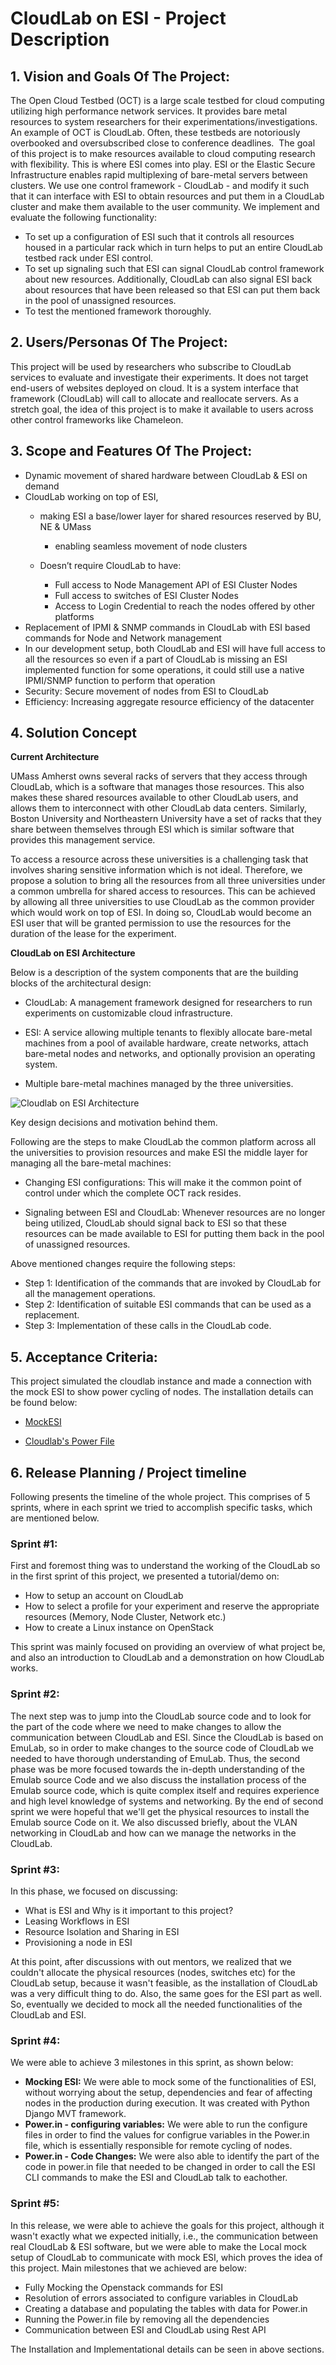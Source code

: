 # CloudLab on ESI - Project Description
## 1. Vision and Goals Of The Project:
The Open Cloud Testbed (OCT) is a large scale testbed for cloud computing utilizing high performance network services. It provides bare metal resources to system researchers for their experimentations/investigations. An example of OCT is CloudLab. Often, these testbeds are notoriously overbooked and oversubscribed close to conference deadlines.
​
The goal of this project is to make resources available to cloud computing research with flexibility. This is where ESI comes into play. ESI or the Elastic Secure Infrastructure enables rapid multiplexing of bare-metal servers between clusters. We use one control framework - CloudLab - and modify it such that it can interface with ESI to obtain resources and put them in a CloudLab cluster and make them available to the user community. We implement and evaluate the following functionality:
​
* To set up a configuration of ESI such that it controls all resources housed in a particular rack which in turn helps to put an entire CloudLab testbed rack under ESI control. 
* To set up signaling such that ESI can signal CloudLab control framework about new resources. Additionally, CloudLab can also signal ESI back about resources that have been released so that ESI can put them back in the pool of unassigned resources. 
* To test the mentioned framework thoroughly.
​
## 2. Users/Personas Of The Project:
This project will be used by researchers who subscribe to CloudLab services to evaluate and investigate their experiments. It does not target end-users of websites deployed on cloud. It is a system interface that framework (CloudLab) will call to allocate and reallocate servers. As a stretch goal, the idea of this project is to make it available to users across other control frameworks like Chameleon.
​
​
## 3. Scope and Features Of The Project:

* Dynamic movement of shared hardware between CloudLab & ESI on demand 
* CloudLab working on top of ESI, 
    * making ESI a base/lower layer for shared resources reserved by BU, NE & UMass 
        * enabling seamless movement of node clusters 

    * Doesn’t require CloudLab to have: 
        * Full access to Node Management API of ESI Cluster Nodes 
        * Full access to switches of ESI Cluster Nodes 
        * Access to Login Credential to reach the nodes offered by other platforms 
* Replacement of IPMI & SNMP commands in CloudLab with ESI based commands for Node and Network management 
* In our development setup, both CloudLab and ESI will have full access to all the resources so even if a part of CloudLab is missing an ESI implemented function for some operations, it could still use a native IPMI/SNMP function to perform that operation
* Security: Secure movement of nodes from ESI to CloudLab 
* Efficiency: Increasing aggregate resource efficiency of the datacenter  
## 4. Solution Concept

**Current Architecture**

UMass Amherst owns several racks of servers that they access through CloudLab, which is a software that manages those resources. This also makes these shared resources available to other CloudLab users, and allows them to interconnect with other CloudLab data centers. Similarly, Boston University and Northeastern University have a set of racks that they share between themselves through ESI which is similar software that provides this management service.

To access a resource across these universities is a challenging task that involves sharing sensitive information which is not ideal. Therefore, we propose a solution to bring all the resources from all three universities under a common umbrella for shared access to resources. This can be achieved by allowing all three universities to use CloudLab as the common provider which would work on top of ESI. In doing so, CloudLab would become an ESI user that will be granted permission to use the resources for the duration of the lease for the experiment.

**CloudLab on ESI Architecture** 

Below is a description of the system components that are the building blocks of the architectural design:

* CloudLab: A management framework designed for researchers to run experiments on customizable cloud infrastructure.

* ESI: A service allowing multiple tenants to flexibly allocate bare-metal machines from a pool of available hardware, create networks, attach bare-metal nodes and networks, and optionally provision an operating system.

* Multiple bare-metal machines managed by the three universities.


![Cloudlab on ESI Architecture](https://user-images.githubusercontent.com/60124910/134443639-f8aeba2b-f611-4e33-aeb8-d72ee4f4cc01.png)


Key design decisions and motivation behind them.

Following are the steps to make CloudLab the common platform across all the universities to provision resources and make ESI the middle layer for managing all the bare-metal machines:

* Changing ESI configurations: This will make it the common point of control under which the complete OCT rack resides. 

* Signaling between ESI and CloudLab: Whenever resources are no longer being utilized, CloudLab should signal back to ESI so that these resources can be made available to ESI for putting them back in the pool of unassigned resources.

Above mentioned changes require the following steps:

* Step 1: Identification of the commands that are invoked by CloudLab for all the management operations.
* Step 2: Identification of suitable ESI commands that can be used as a replacement.
* Step 3: Implementation of these calls in the CloudLab code.
## 5. Acceptance Criteria:
 
 This project simulated the cloudlab instance and made a connection with the mock ESI to show power cycling of nodes. The installation details can be found below:

* [MockESI](https://github.com/talhamehboob10/CloudLabonESI/blob/main/mockESI-Installation.md)

* [Cloudlab's Power File](https://github.com/talhamehboob10/CloudLabonESI/blob/main/CloudLab-Installation.md)

## 6. Release Planning / Project timeline 

Following presents the timeline of the whole project. This comprises of 5 sprints, where in each sprint we tried to accomplish specific tasks, which are mentioned below.  

### Sprint #1: 

First and foremost thing was to understand the working of the CloudLab so in the first sprint of this project, we presented a tutorial/demo on: 
* How to setup an account on CloudLab 
* How to select a profile for your experiment and reserve the appropriate resources (Memory, Node Cluster, Network etc.)
* How to create a Linux instance on OpenStack 

This sprint was mainly focused on providing an overview of what project be, and also an introduction to CloudLab and a demonstration on how CloudLab works. 

### Sprint #2: 

The next step was to jump into the CloudLab source code and to look for the part of the code where we need to make changes to allow the communication between CloudLab and ESI. Since the CloudLab is based on EmuLab, so in order to make changes to the source code of CloudLab we needed to have thorough understanding of EmuLab. Thus, the second phase was be more focused towards the in-depth understanding of the Emulab source Code and we also discuss the installation process of the Emulab source code, which is quite complex itself and requires experience and high level knowledge of systems and networking. By the end of second sprint we were hopeful that we'll get the physical resources to install the Emulab source Code on it. We also discussed briefly, about the VLAN networking in CloudLab and how can we manage the networks in the CloudLab. 

### Sprint #3:  

In this phase, we focused on discussing: 

* What is ESI and Why is it important to this project? 
* Leasing Workflows in ESI 
* Resource Isolation and Sharing in ESI
* Provisioning a node in ESI 

At this point, after discussions with out mentors, we realized that we couldn't allocate the physical resources (nodes, switches etc) for the CloudLab setup, because it wasn't feasible, as the installation of CloudLab was a very difficult thing to do. Also, the same goes for the ESI part as well. So, eventually we decided to mock all the needed functionalities of the CloudLab and ESI. 

### Sprint #4: 

We were able to achieve 3 milestones in this sprint, as shown below: 

* **Mocking ESI:** We were able to mock some of the functionalities of ESI, without worrying about the setup, dependencies and fear of affecting nodes in the production during execution. It was created with Python Django MVT framework. 
* **Power.in - configuring variables:** We were able to run the configure files in order to find the values for configrue variables in the Power.in file, which is essentially responsible for remote cycling of nodes. 
* **Power.in - Code Changes:** We were also able to identify the part of the code in power.in file that needed to be changed in order to call the ESI CLI commands to make the ESI and CloudLab talk to eachother.  


### Sprint #5: 

In this release, we were able to achieve the goals for this project, although it wasn't exactly what we expected initially, i.e., the communication between real CloudLab & ESI software, but we were able to make the Local mock setup of CloudLab to communicate with mock ESI, which proves the idea of this project. Main milestones that we achieved are below: 

* Fully Mocking the Openstack commands for ESI 
* Resolution of errors associated to configure variables in CloudLab 
* Creating a database and populating the tables with data for Power.in
* Running the Power.in file by removing all the dependencies 
* Communication between ESI and CloudLab using Rest API 

The Installation and Implementational details can be seen in above sections. 
